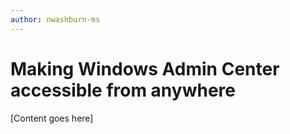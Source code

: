 ```yaml
---
author: nwashburn-ms
---
```


# Making Windows Admin Center accessible from anywhere

[Content goes here]


